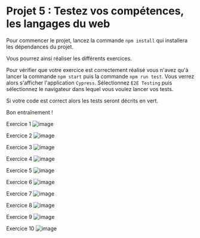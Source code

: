 # Projet 5 : Testez vos compétences, les langages du web

 Pour commencer le projet, lancez la commande `npm install` qui installera les dépendances du projet. 
 
Vous pourrez ainsi réaliser les différents exercices. 

Pour vérifier que votre exercice est correctement réalisé vous n'avez qu'à lancer la commande `npm start` puis la commande `npm run test`. 
Vous verrez alors s'afficher l'application `Cypress`. 
Sélectionnez `E2E Testing` puis sélectionnez le navigateur dans lequel vous voulez lancer vos tests. 

Si votre code est correct alors les tests seront décrits en vert. 

Bon entraînement !

Exercice 1
![image](https://github.com/PierreTDX/P5_Exercices_OC/assets/119109729/30def73c-4be5-4f53-be6f-d2ac84699e51)

Exercice 2
![image](https://github.com/PierreTDX/P5_Exercices_OC/assets/119109729/591dd358-fb32-430c-be9d-a9f2db86aff0)

Exercice 3
![image](https://github.com/PierreTDX/P5_Exercices_OC/assets/119109729/3e7f6bd7-4145-43f7-aa80-67059f9961e1)

Exercice 4
![image](https://github.com/PierreTDX/P5_Exercices_OC/assets/119109729/35d916b4-b377-4dab-84d8-0337595d4b4a)

Exercice 5
![image](https://github.com/PierreTDX/P5_Exercices_OC/assets/119109729/23536037-0114-4e8c-8e05-063eab74eab8)

Exercice 6
![image](https://github.com/PierreTDX/P5_Exercices_OC/assets/119109729/5001d709-cced-46f5-92e8-32a2bd15604a)

Exercice 7
![image](https://github.com/PierreTDX/P5_Exercices_OC/assets/119109729/585b2734-94c9-44ef-b6c3-666827f4a149)

Exercice 8
![image](https://github.com/PierreTDX/P5_Exercices_OC/assets/119109729/60b52363-375e-45ca-8417-600c63795c09)

Exercice 9
![image](https://github.com/PierreTDX/P5_Exercices_OC/assets/119109729/062180a3-1305-4ad0-8953-c4834f30b36b)

Exercice 10
![image](https://github.com/PierreTDX/P5_Exercices_OC/assets/119109729/dd7fb764-90e6-430e-ab9a-60921f422fd1)

